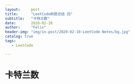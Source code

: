 ```yaml
---
layout:     post
title:      "LeetCode刷题总结 四"
subtitle:   "卡特兰数"
date:       2020-02-10
author:     "Felix"
header-img: "img/in-post/2020-02-10-LeetCode-Notes/bg.jpg"
catalog: true
tags:
   - LeetCode

---
```


# 卡特兰数

